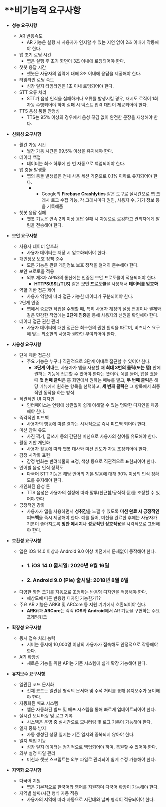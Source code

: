 # **비기능적 요구사항
- **성능 요구사항**
    - AR 반응속도
        - AR 기능은 실행 시 사용자가 인지할 수 있는 지연 없이 2초 이내에 작동해야 한다.
    - 앱 초기 로딩 시간
        - 앱은 실행 후 초기 화면이 3초 이내에 로딩되어야 한다.
    - 챗봇 응답 시간
        - 챗봇은 사용자의 입력에 대해 3초 이내에 응답을 제공해야 한다.
    - 타임라인 로딩 속도
        - 성장 일지 타임라인은 1초 이내 로딩되어야 한다.
    - STT 오류 처리
		* STT가 음성 인식을 실패하거나 오류를 발생시킬 경우, 재시도 로직이 1회 자동 수행되어야 하며 실패 시 텍스트 입력 대안이 제공되어야 한다.
	* TTS 음성 품질 안정성
		- TTS는 95% 이상의 경우에서 음성 끊김 없이 완전한 문장을 재생해야 한다.
- **신뢰성 요구사항**
    - 월간 가동 시간
        - 월간 가동 시간은 99.5% 이상을 유지해야 한다.
    - 데이터 백업
        - 데이터는 최소 하루에 한 번 자동으로 백업되어야 한다.
    - 앱 충돌 발생률
        - 앱의 충돌 발생률은 전체 사용 세션 기준으로 0.1% 이하로 유지되어야 한다.
            - - Google의 **Firebase Crashlytics** 같은 도구로 실시간으로 앱 크래시 로그 수집 가능, 각 크래시마다 원인, 사용자 수, 기기 정보 등을 기록해줌
    - 챗봇 응답 실패
        - 챗봇 기능은 연속 2회 이상 응답 실패 시 자동으로 로깅하고 관리자에게 알림을 전송해야 한다.
- **보안 요구사항**
    - 사용자 데이터 암호화
        - 사용자 데이터는 저장 시 암호화되어야 한다.
    - 개인정보 보호 정책 준수
        - 모든 기능은 관련 개인정보 보호 정책을 철저히 준수해야 한다.
    - 보안 프로토콜 적용
        - 외부 제3자 API와의 통신에는 인증된 보안 프로토콜이 적용되어야 한다.
            - **HTTPS(SSL/TLS)** 같은 **보안 프로토콜**을 사용해서 **데이터를 암호화**
    - 역할 기반 접근 제어
        - 사용자 역할에 따라 접근 가능한 데이터가 구분되어야 한다.
    - 2단계 인증
	    - 앱에서 중요한 작업을 수행할 때, 특히 사용자 계정의 설정 변경이나 결제와 같은 민감한 작업에는 **2단계 인증**을 통해 사용자의 신원을 확인해야 한다.
	- 데이터 접근 권한 관리
		- 사용자 데이터에 대한 접근은 최소한의 권한 원칙을 따르며, 비즈니스 요구에 맞는 최소한의 사용자 권한만 부여되어야 한다.
- **사용성 요구사항**
    - 단계 제한 접근성
        - 주요 기능은 누구나 직관적으로 3단계 이내로 접근할 수 있어야 한다.
            - **3단계 이내**는, 사용자가 앱을 사용할 때 **최대 3번의 클릭(또는 탭)** 안에 원하는 기능에 접근할 수 있어야 한다는 뜻이야. 예를 들어, 앱을 켰을 때 **첫 번째 클릭**은 홈 화면에서 원하는 메뉴를 열고, **두 번째 클릭**은 해당 메뉴에서 원하는 항목을 선택하고, **세 번째 클릭**은 그 항목에서 최종적인 동작을 하는 방식
    - 직관적인 UI 디자인
        - 인터페이스는 연령에 상관없이 쉽게 이해할 수 있는 명확한 디자인을 제공해야 한다.
    - 즉각적인 피드백
        - 사용자의 행동에 따른 결과는 시각적으로 즉시 피드백 되어야 한다.
    - 미션 참여 유도
        - 사진 찍기, 글쓰기 등의 간단한 미션으로 사용자의 참여를 유도해야 한다.
    - 활동 기반 개인화
        - 사용자 활동에 따라 챗봇 대사와 미션 빈도가 자동 조정되어야 한다.
    - 감정 시각화 표현
        - 감정 변화는 반려식물의 표정, 색상 등으로 직관적으로 표현되어야 한다.
    - 언어별 음성 인식 정확도
	    - 다국어 STT 기능은 해당 언어의 기본 발음에 대해 90% 이상의 인식 정확도를 유지해야 한다.
	* 개인화된 음성 톤
		* TTS 음성은 사용자의 설정에 따라 말투(친근함/공식적 등)를 조정할 수 있어야 한다
	* 긍정적인 강화
		- 사용자가 앱을 사용하면서 **성취감**을 느낄 수 있도록 **미션 완료 시 긍정적인 피드백**을 즉시 제공해야 한다. 예를 들어, 미션을 완료한 후에는 사용자가 기분이 좋아지도록 **칭찬 메시지**나 **성공적인 상호작용**을 시각적으로 표현해야 한다.
- **호환성 요구사항**
    - 앱은 iOS 14.0 이상과 Android 9.0 이상 버전에서 문제없이 동작해야 한다.
        - ### 1. **iOS 14.0 출시일**: 2020년 9월 16일
        - ### 2. **Android 9.0 (Pie) 출시일**: 2018년 8월 6일
    - 다양한 화면 크기를 자동으로 조정하는 반응형 디자인을 적용해야 한다.
        - 해상도에 따른 반응형 디자인 가능한가??
    - 주요 AR 기능은 ARKit 및 ARCore 등 지원 기기에서 호환되어야 한다.
        - **ARKit**과 **ARCore**는 각각 **iOS**와 **Android**에서 AR 기능을 구현하는 주요 프레임워크
- **확장성 요구사항**
    - 동시 접속 처리 능력
        - 서버는 동시에 10,000명 이상의 사용자가 접속해도 안정적으로 작동해야 한다.
    - API 확장성
        - 새로운 기능을 위한 API는 기존 시스템에 쉽게 확장 가능해야 한다.
            
- **유지보수 요구사항**
    - 일관된 코드 문서화
        - 전체 코드는 일관된 형식의 문서화 및 주석 처리를 통해 유지보수가 용이해야 한다.
    - 자동화된 배포 시스템
        - 앱은 자동화된 빌드 및 배포 시스템을 통해 빠르게 업데이트되어야 한다.
    - 실시간 모니터링 및 로그 기록
        - 시스템은 운영 중 실시간으로 모니터링 및 로그 기록이 가능해야 한다.
    - 일지 중복 방지
        - 자동 생성된 성장 일지는 기존 일지와 중복되지 않아야 한다.
    - 일지 백업 기능
        - 성장 일지 데이터는 정기적으로 백업되어야 하며, 복원할 수 있어야 한다.
    - 외부 설정 파일 관리
        - 미션과 챗봇 스크립트는 외부 파일로 관리되어 쉽게 수정 가능해야 한다.
- **지역화 요구사항**
    - 다국어 지원
        - 앱은 기본적으로 한국어와 영어를 지원하며 다국어 확장이 가능해야 한다.
    - 지역별 날짜/시간 형식 자동 적용
        - 사용자의 지역에 따라 자동으로 시간대와 날짜 형식이 적용되어야 한다.